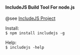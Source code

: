 <h4>IncludeJS Build Tool For node.js</h4>

<p>@see <a href='https://github.com/tenbits/IncludeJS'>IncludeJS Project</a>

<p>
<div>Install:</div>
<code>$ npm install includejs -g</code>
<p>
<div>Help:</div>
<code>$ includejs -help</code>

